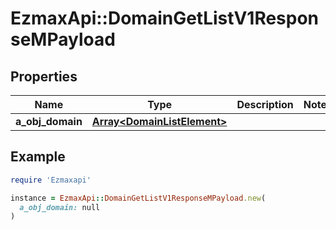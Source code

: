 # EzmaxApi::DomainGetListV1ResponseMPayload

## Properties

| Name | Type | Description | Notes |
| ---- | ---- | ----------- | ----- |
| **a_obj_domain** | [**Array&lt;DomainListElement&gt;**](DomainListElement.md) |  |  |

## Example

```ruby
require 'Ezmaxapi'

instance = EzmaxApi::DomainGetListV1ResponseMPayload.new(
  a_obj_domain: null
)
```

